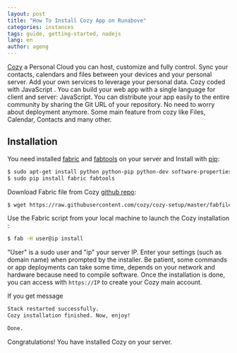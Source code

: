 ```yaml
---
layout: post
title: "How To Install Cozy App on Runabove"
categories: instances
tags: guide, getting-started, nodejs
lang: en
author: ageng
---
```


[Cozy](http://cozy.io/en/) a Personal Cloud you can host, customize and fully control. Sync your contacts, calendars and files between your devices and your personal server. Add your own services to leverage your personal data. Cozy coded with JavaScript . You can build your web app with a single language for client and server: JavaScript. You can distribute your app easily to the entire community by sharing the Git URL of your repository. No need to worry about deployment anymore. Some main feature from cozy like Files, Calendar, Contacts and many other.

Installation
-----

You need installed [fabric](http://www.fabfile.org/) and [fabtools](https://pypi.python.org/pypi/fabtools/0.19.0) on your server and Install with [pip](https://pypi.python.org/pypi/pip):

```bash
$ sudo apt-get install python python-pip python-dev software-properties-common 
$ sudo pip install fabric fabtools
```

Download Fabric file from Cozy [github repo](https://github.com/cozy/cozy-setup):

```bash
$ wget https://raw.githubusercontent.com/cozy/cozy-setup/master/fabfile.py
```

Use the Fabric script from your local machine to launch the Cozy installation :

```bash
$ fab -H user@ip install
```

"User" is a sudo user and "ip" your server IP. Enter your settings (such as domain name) when prompted by the installer. Be patient, some commands or app deployments can take some time, depends on your network and hardware because need to compile software. Once the installation is done, you can access with ```https://IP``` to create your Cozy main account.

If you get message 

```bash
Stack restarted successfully.
Cozy installation finished. Now, enjoy!

Done.
```
Congratulations! You have installed Cozy on your server.